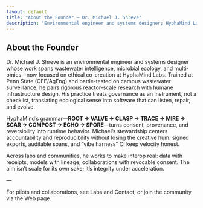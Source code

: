 ```yaml
---
layout: default
title: "About the Founder — Dr. Michael J. Shreve"
description: "Environmental engineer and systems designer; HyphaMind Labs founder; wastewater + multi-omics + ethical co-creation."
---
```


## About the Founder

Dr. Michael J. Shreve is an environmental engineer and systems designer whose work spans wastewater intelligence, microbial ecology, and multi-omics—now focused on ethical co-creation at HyphaMind Labs. Trained at Penn State (CEE/AgEng) and battle-tested on campus wastewater surveillance, he pairs rigorous reactor-scale research with humane infrastructure design. His practice treats governance as an instrument, not a checklist, translating ecological sense into software that can listen, repair, and evolve.

HyphaMind’s grammar—**ROOT → VALVE → CLASP → TRACE → MIRE → SCAR → COMPOST → ECHO → SPORE**—turns consent, provenance, and reversibility into runtime behavior. Michael’s stewardship centers accountability and reproducibility without losing the creative hum: signed exports, auditable spans, and “vibe harness” CI keep velocity honest.

Across labs and communities, he works to make interop real: data with receipts, models with lineage, collaborations with revocable consent. The aim isn’t scale for its own sake; it’s integrity under acceleration.

—

For pilots and collaborations, see Labs and Contact, or join the community via the Web page.

